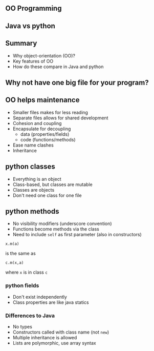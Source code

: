 
## OO Programming
## Java vs python


## Summary

- Why object-orientation (OO)?
- Key features of OO
- How do these compare in Java and python


## Why not have one big file for your program?



## OO helps maintenance

- Smaller files makes for less reading
- Separate files allows for shared development
- Cohesion and coupling
- Encapsulate for decoupling
  - data (properties/fields)
  - code (functions/methods)
- Ease name clashes
- Inheritance


## python classes

- Everything is an object
- Class-based, but classes are mutable
- Classes are objects
- Don't need one class for one file


## python methods

- No visibility modifiers (underscore convention)
- Functions become methods via the class
- Need to include `self` as first parameter (also in constructors)
```
x.m(a)
```
is the same as
```
c.m(x,a)
```
where `x` is in class `c`



### python fields

- Don't exist independently
- Class properties are like java statics


### Differences to Java

- No types
- Constructors called with class name (not `new`)
- Multiple inheritance is allowed
- Lists are polymorphic, use array syntax
